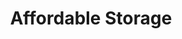 ---
title: "Affordable Storage"
url: /bridgewater-township/affordable-storage/
shop: storage rental
---